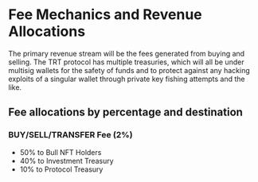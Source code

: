 # Fee Mechanics and Revenue Allocations

The primary revenue stream will be the fees generated from buying and selling. The TRT protocol has multiple treasuries, which will all be under multisig wallets for the safety of funds and to protect against any hacking exploits of a singular wallet through private key fishing attempts and the like.&#x20;

## **Fee allocations by percentage and destination**

### **BUY/SELL/TRANSFER Fee (2%)**

* 50% to Bull NFT Holders
* 40% to Investment Treasury
* 10%  to Protocol Treasury

